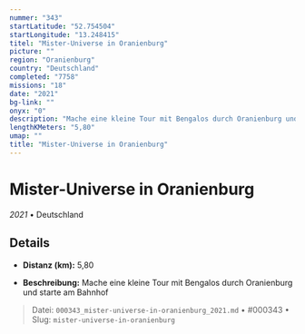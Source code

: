 ```yaml
---
nummer: "343"
startLatitude: "52.754504"
startLongitude: "13.248415"
titel: "Mister-Universe in Oranienburg"
picture: ""
region: "Oranienburg"
country: "Deutschland"
completed: "7758"
missions: "18"
date: "2021"
bg-link: ""
onyx: "0"
description: "Mache eine kleine Tour mit Bengalos durch Oranienburg und starte am Bahnhof"
lengthKMeters: "5,80"
umap: ""
title: "Mister-Universe in Oranienburg"
---
```

# Mister-Universe in Oranienburg

*2021* • Deutschland



## Details
- **Distanz (km):** 5,80



- **Beschreibung:** Mache eine kleine Tour mit Bengalos durch Oranienburg und starte am Bahnhof



> Datei: `000343_mister-universe-in-oranienburg_2021.md` • #000343 • Slug: `mister-universe-in-oranienburg`
